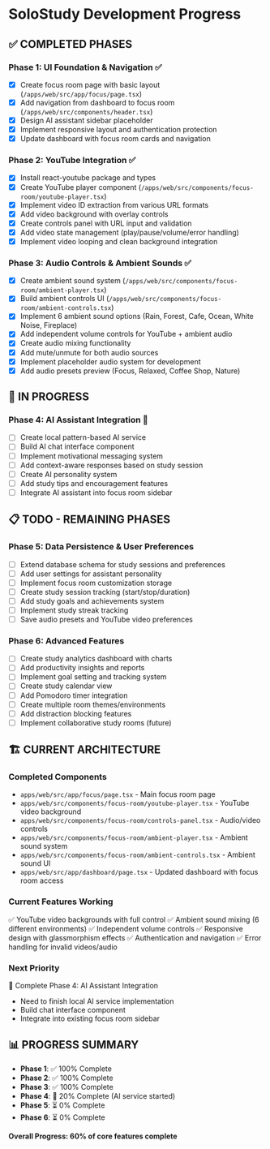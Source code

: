 # SoloStudy Development Progress

## ✅ COMPLETED PHASES

### Phase 1: UI Foundation & Navigation ✅

- [x] Create focus room page with basic layout (`/apps/web/src/app/focus/page.tsx`)
- [x] Add navigation from dashboard to focus room (`/apps/web/src/components/header.tsx`)
- [x] Design AI assistant sidebar placeholder
- [x] Implement responsive layout and authentication protection
- [x] Update dashboard with focus room cards and navigation

### Phase 2: YouTube Integration ✅

- [x] Install react-youtube package and types
- [x] Create YouTube player component (`/apps/web/src/components/focus-room/youtube-player.tsx`)
- [x] Implement video ID extraction from various URL formats
- [x] Add video background with overlay controls
- [x] Create controls panel with URL input and validation
- [x] Add video state management (play/pause/volume/error handling)
- [x] Implement video looping and clean background integration

### Phase 3: Audio Controls & Ambient Sounds ✅

- [x] Create ambient sound system (`/apps/web/src/components/focus-room/ambient-player.tsx`)
- [x] Build ambient controls UI (`/apps/web/src/components/focus-room/ambient-controls.tsx`)
- [x] Implement 6 ambient sound options (Rain, Forest, Cafe, Ocean, White Noise, Fireplace)
- [x] Add independent volume controls for YouTube + ambient audio
- [x] Create audio mixing functionality
- [x] Add mute/unmute for both audio sources
- [x] Implement placeholder audio system for development
- [x] Add audio presets preview (Focus, Relaxed, Coffee Shop, Nature)

## 🚧 IN PROGRESS

### Phase 4: AI Assistant Integration 🚧

- [ ] Create local pattern-based AI service
- [ ] Build AI chat interface component
- [ ] Implement motivational messaging system
- [ ] Add context-aware responses based on study session
- [ ] Create AI personality system
- [ ] Add study tips and encouragement features
- [ ] Integrate AI assistant into focus room sidebar

## 📋 TODO - REMAINING PHASES

### Phase 5: Data Persistence & User Preferences

- [ ] Extend database schema for study sessions and preferences
- [ ] Add user settings for assistant personality
- [ ] Implement focus room customization storage
- [ ] Create study session tracking (start/stop/duration)
- [ ] Add study goals and achievements system
- [ ] Implement study streak tracking
- [ ] Save audio presets and YouTube video preferences

### Phase 6: Advanced Features

- [ ] Create study analytics dashboard with charts
- [ ] Add productivity insights and reports
- [ ] Implement goal setting and tracking system
- [ ] Create study calendar view
- [ ] Add Pomodoro timer integration
- [ ] Create multiple room themes/environments
- [ ] Add distraction blocking features
- [ ] Implement collaborative study rooms (future)

## 🏗️ CURRENT ARCHITECTURE

### Completed Components

- `apps/web/src/app/focus/page.tsx` - Main focus room page
- `apps/web/src/components/focus-room/youtube-player.tsx` - YouTube video background
- `apps/web/src/components/focus-room/controls-panel.tsx` - Audio/video controls
- `apps/web/src/components/focus-room/ambient-player.tsx` - Ambient sound system
- `apps/web/src/components/focus-room/ambient-controls.tsx` - Ambient sound UI
- `apps/web/src/app/dashboard/page.tsx` - Updated dashboard with focus room access

### Current Features Working

✅ YouTube video backgrounds with full control
✅ Ambient sound mixing (6 different environments)
✅ Independent volume controls
✅ Responsive design with glassmorphism effects
✅ Authentication and navigation
✅ Error handling for invalid videos/audio

### Next Priority

🎯 Complete Phase 4: AI Assistant Integration

- Need to finish local AI service implementation
- Build chat interface component
- Integrate into existing focus room sidebar

## 📊 PROGRESS SUMMARY

- **Phase 1**: ✅ 100% Complete
- **Phase 2**: ✅ 100% Complete
- **Phase 3**: ✅ 100% Complete
- **Phase 4**: 🚧 20% Complete (AI service started)
- **Phase 5**: ⏳ 0% Complete
- **Phase 6**: ⏳ 0% Complete

**Overall Progress: 60% of core features complete**
